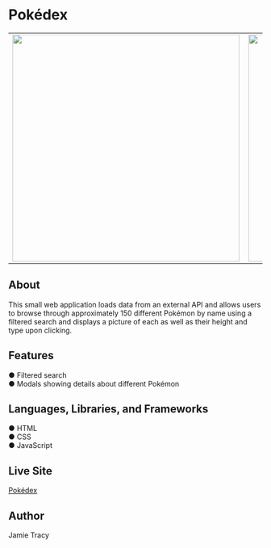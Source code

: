 # Pokédex

<table>
  <tr>
    <td style="padding-right: 10px;">
      <img src="https://github.com/jlt717/JT-Pokedex/assets/128320420/d0183a23-7590-4623-b772-47ce98e33bfe" width="450">
    </td>
    <td style="margin-left: 50px;">
      <img src="https://github.com/jlt717/JT-Pokedex/assets/128320420/b718d6e5-7593-450c-9af3-ed321cef3541" width="450">
    </td>
  </tr>
</table>

  

## About
This small web application loads data from an external API and allows users to browse through approximately 150 different Pokémon by name using a filtered search and displays a picture of each as well as their height and type upon clicking.

## Features

● Filtered search <br>
● Modals showing details about different Pokémon


## Languages, Libraries, and Frameworks

● HTML <br>
● CSS <br>
● JavaScript

## Live Site

[Pokédex](https://jlt717.github.io/JT-Pokedex/)

## Author
Jamie Tracy



